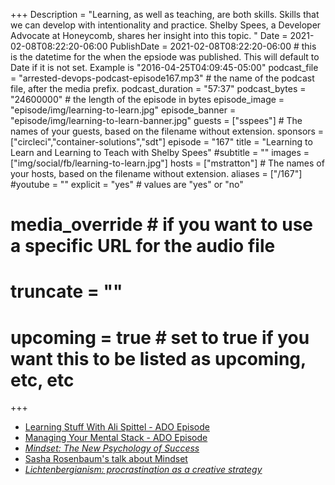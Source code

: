 +++
Description = "Learning, as well as teaching, are both skills. Skills that we can develop with intentionality and practice. Shelby Spees, a Developer Advocate at Honeycomb, shares her insight into this topic. "
Date = 2021-02-08T08:22:20-06:00
PublishDate = 2021-02-08T08:22:20-06:00 # this is the datetime for the when the epsiode was published. This will default to Date if it is not set. Example is "2016-04-25T04:09:45-05:00"
podcast_file = "arrested-devops-podcast-episode167.mp3" # the name of the podcast file, after the media prefix.
podcast_duration = "57:37"
podcast_bytes = "24600000" # the length of the episode in bytes
episode_image = "episode/img/learning-to-learn.jpg"
episode_banner = "episode/img/learning-to-learn-banner.jpg"
guests = ["sspees"] # The names of your guests, based on the filename without extension.
sponsors = ["circleci","container-solutions","sdt"]
episode = "167"
title = "Learning to Learn and Learning to Teach with Shelby Spees"
#subtitle = ""
images = ["img/social/fb/learning-to-learn.jpg"]
hosts = ["mstratton"] # The names of your hosts, based on the filename without extension.
aliases = ["/167"]
#youtube = ""
explicit = "yes" # values are "yes" or "no"
# media_override # if you want to use a specific URL for the audio file
# truncate = ""
# upcoming = true # set to true if you want this to be listed as upcoming, etc, etc
+++
- [Learning Stuff With Ali Spittel - ADO Episode](https://www.arresteddevops.com/learning-stuff/)
- [Managing Your Mental Stack - ADO Episode](https://www.arresteddevops.com/managing-your-mental-stack/)
- *[Mindset: The New Psychology of Success](https://www.amazon.com/Mindset-Psychology-Carol-S-Dweck/dp/1400062756)*
- [Sasha Rosenbaum's talk about Mindset](https://seattledevops.net/posts/past_events/20210127/)
- *[Lichtenbergianism: procrastination as a creative strategy](https://www.lichtenbergianism.com/the-book)*